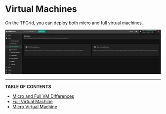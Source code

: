<h1> Virtual Machines </h2>

On the TFGrid, you can deploy both micro and full virtual machines.

![](../img/vm_landing.png)

***

**TABLE OF CONTENTS**

- [Micro and Full VM Differences ](../solutions/vm_differences.md)
- [Full Virtual Machine](../solutions/fullVm.md)
- [Micro Virtual Machine](../solutions/vm.md)
